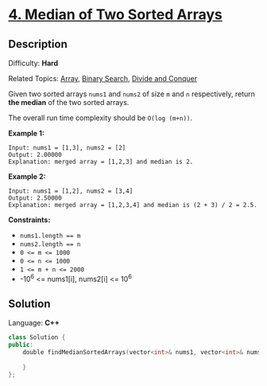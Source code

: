 # [4\. Median of Two Sorted Arrays](https://leetcode.com/problems/median-of-two-sorted-arrays/)

## Description

Difficulty: **Hard**  

Related Topics: [Array](https://leetcode.com/tag/array/), [Binary Search](https://leetcode.com/tag/binary-search/), [Divide and Conquer](https://leetcode.com/tag/divide-and-conquer/)


Given two sorted arrays `nums1` and `nums2` of size `m` and `n` respectively, return **the median** of the two sorted arrays.

The overall run time complexity should be `O(log (m+n))`.

**Example 1:**

```
Input: nums1 = [1,3], nums2 = [2]
Output: 2.00000
Explanation: merged array = [1,2,3] and median is 2.
```

**Example 2:**

```
Input: nums1 = [1,2], nums2 = [3,4]
Output: 2.50000
Explanation: merged array = [1,2,3,4] and median is (2 + 3) / 2 = 2.5.
```

**Constraints:**

*   `nums1.length == m`
*   `nums2.length == n`
*   `0 <= m <= 1000`
*   `0 <= n <= 1000`
*   `1 <= m + n <= 2000`
*   -10<sup>6</sup> <= nums1[i], nums2[i] <= 10<sup>6</sup>


## Solution

Language: **C++**

```c++
class Solution {
public:
    double findMedianSortedArrays(vector<int>& nums1, vector<int>& nums2) {
        
    }
};
```
